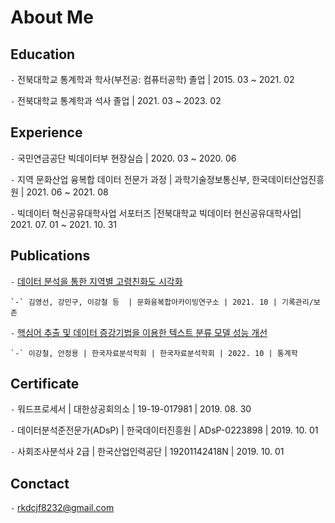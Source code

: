 
# About Me


## Education

`-` 전북대학교 통계학과 학사(부전공: 컴퓨터공학) 졸업 | 2015. 03 ~ 2021. 02

`-` 전북대학교 통계학과 석사 졸업 | 2021. 03 ~ 2023. 02

## Experience

`-` 국민연금공단 빅데이터부 현장실습 | 2020. 03 ~ 2020. 06
 
`-` 지역 문화산업 융복합 데이터 전문가 과정 | 과학기술정보통신부, 한국데이터산업진흥원  | 2021. 06 ~ 2021. 08 

`-` 빅데이터 혁신공유대학사업 서포터즈 |전북대학교 빅데이터 현신공유대학사업| 2021. 07. 01 ~ 2021. 10. 31  

## Publications

`-` [데이터 분석을 통한 지역별 고령친화도 시각화](https://www.kci.go.kr/kciportal/ci/sereArticleSearch/ciSereArtiView.kci?sereArticleSearchBean.artiId=ART002773972)

    `-` 김영선, 강민구, 이강철 등  | 문화융복합아카이빙연구소 | 2021. 10 | 기록관리/보존 

`-` [핵심어 추출 및 데이터 증강기법을 이용한 텍스트 분류 모델 성능 개선](https://www.kci.go.kr/kciportal/ci/sereArticleSearch/ciSereArtiView.kci?sereArticleSearchBean.artiId=ART002890029)
    
    `-` 이강철, 안정용 | 한국자료분석학회 | 한국자료분석학회 | 2022. 10 | 통계학
    

## Certificate

`-` 워드프로세서 | 대한상공회의소 | 19-19-017981 | 2019. 08. 30

`-` 데이터분석준전문가(ADsP) | 한국데이터진흥원 | ADsP-0223898 | 2019. 10. 01

`-` 사회조사분석사 2급 | 한국산업인력공단 | 19201142418N | 2019. 10. 01
    
## Conctact

`-` <rkdcjf8232@gmail.com>
